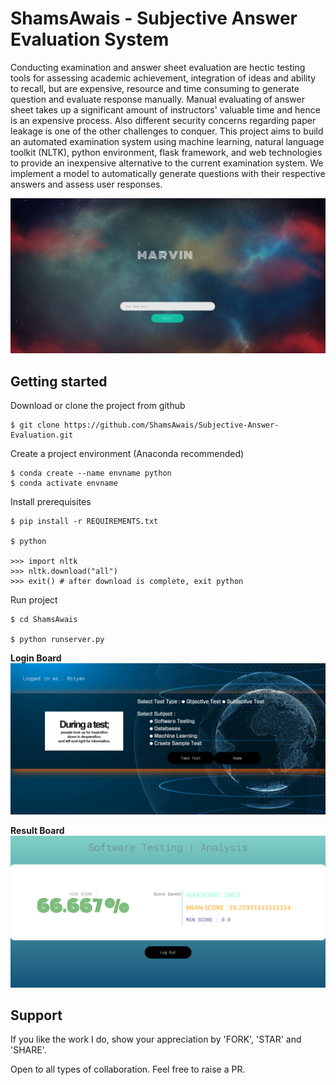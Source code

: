 # ShamsAwais - Subjective Answer Evaluation System


Conducting examination and answer sheet evaluation are hectic testing tools for assessing
academic achievement, integration of ideas and ability to recall, but are expensive, resource
and time consuming to generate question and evaluate response manually. Manual evaluating
of answer sheet takes up a significant amount of instructors' valuable time and hence is an
expensive process. Also different security concerns regarding paper leakage is one of the other
challenges to conquer. This project aims to build an automated examination system using
machine learning, natural language toolkit (NLTK), python environment, flask framework,
and web technologies to provide an inexpensive alternative to the current examination system.
We implement a model to automatically generate questions with their respective answers and
assess user responses.

![Homepage](https://raw.githubusercontent.com/ShamsAwais/Subjective-Answer-Evaluation/main/src/static/images/homepage.png)

## Getting started

Download or clone the project from github

```
$ git clone https://github.com/ShamsAwais/Subjective-Answer-Evaluation.git
```

Create a project environment (Anaconda recommended)
```
$ conda create --name envname python
$ conda activate envname
```

Install prerequisites
```
$ pip install -r REQUIREMENTS.txt

$ python

>>> import nltk
>>> nltk.download("all")
>>> exit() # after download is complete, exit python
```

Run project
```
$ cd ShamsAwais

$ python runserver.py
```

**Login Board**
![Login Board](https://raw.githubusercontent.com/ShamsAwais/Subjective-Answer-Evaluation/main/src/static/images/pic2.jpg)

**Result Board**
![Result Board](https://raw.githubusercontent.com/ShamsAwais/Subjective-Answer-Evaluation/main/src/static/images/pic5.png)

## Support

If you like the work I do, show your appreciation by 'FORK', 'STAR' and 'SHARE'.

Open to all types of collaboration. Feel free to raise a PR.

